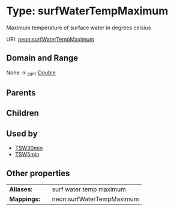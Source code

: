 
# Type: surfWaterTempMaximum


Maximum temperature of surface water in degrees celsius

URI: [neon:surfWaterTempMaximum](https://data.neonscience.org/surfWaterTempMaximum)


## Domain and Range

None ->  <sub>OPT</sub> [Double](types/Double.md)

## Parents


## Children


## Used by

 * [TSW30min](TSW30min.md)
 * [TSW5min](TSW5min.md)

## Other properties

|  |  |  |
| --- | --- | --- |
| **Aliases:** | | surf water temp maximum |
| **Mappings:** | | neon:surfWaterTempMaximum |


